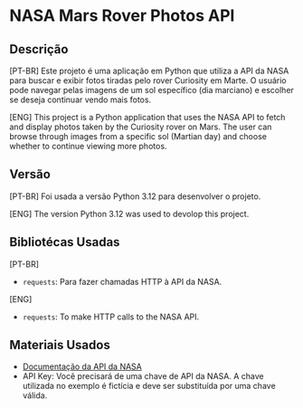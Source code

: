 # NASA Mars Rover Photos API
## Descrição
[PT-BR]
Este projeto é uma aplicação em Python que utiliza a API da NASA para buscar e exibir fotos tiradas pelo rover Curiosity em Marte. O usuário pode navegar pelas imagens de um sol específico (dia marciano) e escolher se deseja continuar vendo mais fotos.

[ENG]
This project is a Python application that uses the NASA API to fetch and display photos taken by the Curiosity rover on Mars. The user can browse through images from a specific sol (Martian day) and choose whether to continue viewing more photos.

## Versão 
[PT-BR] 
Foi usada a versão Python 3.12 para desenvolver o projeto.

[ENG]
The version Python 3.12 was used to devolop this project.

## Bibliotécas Usadas 
[PT-BR]
- `requests`: Para fazer chamadas HTTP à API da NASA.

[ENG]
- `requests`: To make HTTP calls to the NASA API.

## Materiais Usados
- [Documentação da API da NASA](https://api.nasa.gov)
- API Key: Você precisará de uma chave de API da NASA. A chave utilizada no exemplo é fictícia e deve ser substituída por uma chave válida.

